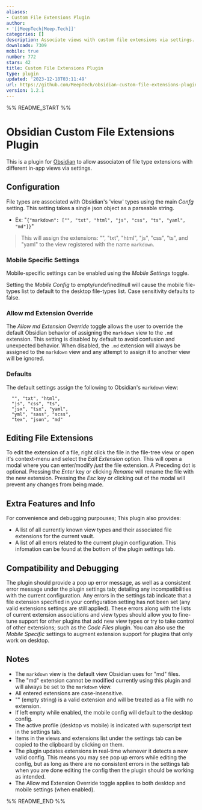 ```yaml
---
aliases:
- Custom File Extensions Plugin
author:
- '[[MeepTech|Meep.Tech]]'
categories: []
description: Associate views with custom file extensions via settings.
downloads: 7309
mobile: true
number: 772
stars: 42
title: Custom File Extensions Plugin
type: plugin
updated: '2023-12-18T03:11:49'
url: https://github.com/MeepTech/obsidian-custom-file-extensions-plugin
version: 1.2.1
---
```


%% README_START %%

# Obsidian Custom File Extensions Plugin

This is a plugin for [Obsidian](https://obsidian.md) to allow associaton of file type extensions with different in-app views via settings.

## Configuration

File types are associated with Obsidian's 'view' types using the main *Confg* setting. This setting takes a single json object as a parseable string.

- Ex: "`{"markdown": ["", "txt", "html", "js", "css", "ts", "yaml", "md"]}`"

> This will assign the extensions: "", "txt", "html", "js", "css", "ts", and "yaml" to the view registered with the name `markdown`.

### Mobile Specific Settings
Mobile-specific settings can be enabled using the *Mobile Settings* toggle.

Setting the *Mobile Config* to empty/undefined/null will cause the mobile file-types list to default to the desktop file-types list. Case sensitivity defaults to false.

### Allow md Extension Override
The *Allow md Extension Override* toggle allows the user to override the default Obsidian behavior of assigning the `markdown` view to the `.md` extension. This setting is disabled by default to avoid confusion and unexpected behavior. When disabled, the `.md` extension will always be assigned to the `markdown` view and any attempt to assign it to another view will be ignored.

### Defaults

The default settings assign the following to Obsidian's `markdown` view:
``` 
  "", "txt", "html",
  "js", "css", "ts",
  "jsx", "tsx", "yaml",
  "yml", "sass", "scss",
  "tex", "json", "md"
```

## Editing File Extensions
To edit the extension of a file, right click the file in the file-tree view or open it's context-menu and select the *Edit Extension* option. This will open a modal where you can enter/modify *just* the file extension. A Preceding dot is optional. Pressing the *Enter* key or clicking *Rename* will rename the file with the new extension. Pressing the *Esc* key or clicking out of the modal will prevent any changes from being made.

## Extra Features and Info
For convenience and debugging purpouses; This plugin also provides: 
  - A list of all currently known view types and their associated file extensions for the current vault.
  - A list of all errors related to the current plugin configuration. 
This infomation can be found at the bottom of the plugin settings tab. 

## Compatibility and Debugging
The plugin should provide a pop up error message, as well as a consistent error message under the plugin settings tab; detailing any incompatibilities with the current configuration. Any errors in the settings tab indicate that a file extension specified in your configuration setting has not been set (any valid extensions settings are still applied). These errors along with the lists of current extension associations and view types should allow you to fine-tune support for other plugins that add new view types or try to take control of other extensions; such as the *Code Files* plugin.
You can also use the *Mobile Specific* settings to augment extension support for plugins that only work on desktop.

## Notes
- The `markdown` view is the default view Obsidian uses for "md" files. 
- The "md" extension cannot be modified currently using this plugin and will always be set to the `markdown` view.
- All entered extensions are case-insensitive.
- "" (empty string) is a valid extension and will be treated as a file with no extension.
- If left empty while enabled, the mobile config will default to the desktop config.
- The active profile (desktop vs mobile) is indicated with superscript text in the settings tab.
- Items in the views and extensions list under the settings tab can be copied to the clipboard by clicking on them.
- The plugin updates extensions in real-time whenever it detects a new valid config. This means you may see pop up errors while editing the config, but as long as there are no consistent errors in the settings tab when you are done editing the config then the plugin should be working as intended.
- The Allow md Extension Override toggle applies to both desktop and mobile settings (when enabled).

 

%% README_END %%